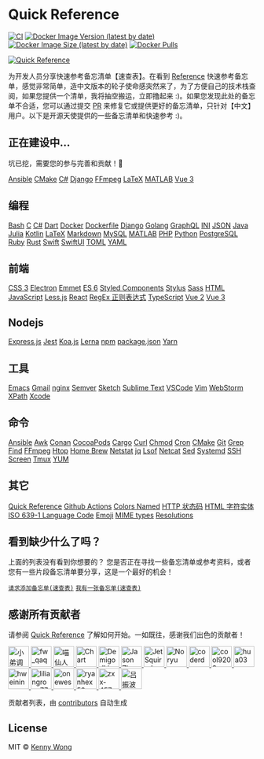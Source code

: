 Quick Reference
===

<!--rehype:ignore:start-->
[![CI](https://github.com/jaywcjlove/reference/actions/workflows/ci.yml/badge.svg)](https://github.com/jaywcjlove/reference/actions/workflows/ci.yml)
[![Docker Image Version (latest by date)](https://img.shields.io/docker/v/wcjiang/reference)](https://hub.docker.com/r/wcjiang/reference)
[![Docker Image Size (latest by date)](https://img.shields.io/docker/image-size/wcjiang/reference)](https://hub.docker.com/r/wcjiang/reference)
[![Docker Pulls](https://img.shields.io/docker/pulls/wcjiang/reference)](https://hub.docker.com/r/wcjiang/reference)
<!--rehype:ignore:end-->

<!--rehype:ignore:start-->
[![Quick Reference](https://user-images.githubusercontent.com/1680273/201931931-d8559417-0a15-46af-a009-ec1e56e5b778.png)](https://jaywcjlove.github.io/reference)
<!--rehype:ignore:end-->

为开发人员分享快速参考备忘清单【速查表】。在看到 [Reference](https://github.com/Randy8080/reference) 快速参考备忘单，感觉非常简单，造中文版本的轮子使命感突然来了，为了方便自己的技术栈查阅，如果您提供一个清单，我将抽空搬运，立即撸起来 :)。如果您发现此处的备忘单不合适，您可以通过提交 [PR](https://github.com/jaywcjlove/reference/blob/main/CONTRIBUTING.md) 来修复它或提供更好的备忘清单，只针对【中文】用户。以下是开源天使提供的一些备忘清单和快速参考 :)。

## 正在建设中...

坑已挖，需要您的参与完善和贡献！🙏
<!--rehype:style=padding-bottom: 23px;-->

[Ansible](./docs/ansible.md)<!--rehype:style=background: rgb(238 0 0/var(\-\-bg\-opacity));&class=contributing tag&data-lang=RedHad&data-info=👆看看还缺点儿什么？-->
[CMake](./docs/cmake.md)<!--rehype:style=background: rgb(92 107 192/var(\-\-bg\-opacity));&class=contributing-->
[C#](./docs/cs.md)<!--rehype:style=background: rgb(6 147 13/var(\-\-bg\-opacity));&class=contributing-->
[Django](./docs/djiango.md)<!--rehype:style=background: rgb(12 75 51/var(\-\-bg\-opacity));&class=contributing tag&data-lang=Python-->
[FFmpeg](./docs/ffmpeg.md)<!--rehype:style=background: rgb(0 193 9/var(\-\-bg\-opacity));&class=contributing-->
[LaTeX](./docs/latex.md)<!--rehype:style=background: rgb(0 128 128/var(\-\-bg\-opacity));&class=contributing-->
[MATLAB](./docs/matlab.md)<!--rehype:style=background: rgb(0 118 168/var(\-\-bg\-opacity));&class=contributing-->
[Vue 3 ](./docs/vue.md)<!--rehype:style=background: rgb(64 184 131/var(\-\-bg\-opacity));&class=contributing-->
<!--rehype:class=home-card-->

## 编程

[Bash](./docs/bash.md)<!--rehype:style=background: rgb(72 143 223/var(\-\-bg\-opacity));-->
[C](./docs/c.md)<!--rehype:style=background: rgb(92 107 192/var(\-\-bg\-opacity));-->
[C#](./docs/cs.md)<!--rehype:style=background: rgb(6 147 13/var(\-\-bg\-opacity));&class=contributing-->
[Dart](./docs/dart.md)<!--rehype:style=background: rgb(64 196 255/var(\-\-bg\-opacity));-->
[Docker](./docs/docker.md)<!--rehype:style=background: rgb(72 143 223/var(\-\-bg\-opacity));-->
[Dockerfile](./docs/dockerfile.md)<!--rehype:style=background: rgb(0 72 153/var(\-\-bg\-opacity));&class=tag&data-lang=Docker-->
[Django](./docs/djiango.md)<!--rehype:style=background: rgb(12 75 51/var(\-\-bg\-opacity));&class=contributing tag&data-lang=Python-->
[Golang](./docs/golang.md)<!--rehype:style=background: rgb(39 160 193/var(\-\-bg\-opacity));-->
[GraphQL](./docs/graphql.md)<!--rehype:style=background: rgb(214 66 146/var(\-\-bg\-opacity));-->
[INI](./docs/ini.md)<!--rehype:style=background: rgb(57 59 60/var(\-\-bg\-opacity));-->
[JSON](./docs/json.md)<!--rehype:style=background: rgb(57 59 60/var(\-\-bg\-opacity));-->
[Java](./docs/java.md)<!--rehype:style=background: rgb(211 55 49/var(\-\-bg\-opacity));&class=contributing&data-info=👆看看还缺点儿什么？-->
[Julia](./docs/julia.md)<!--rehype:style=background: rgb(211 55 49/var(\-\-bg\-opacity));&class=contributing&data-info=👆看看还缺点儿什么？-->
[Kotlin](./docs/kotlin.md)<!--rehype:style=background: rgb(211 55 49/var(\-\-bg\-opacity));&class=contributing&data-info=👆看看还缺点儿什么？-->
[LaTeX](./docs/latex.md)<!--rehype:style=background: rgb(0 128 128/var(\-\-bg\-opacity));&class=contributing-->
[Markdown](./docs/markdown.md)<!--rehype:style=background: rgb(103 61 156/var(\-\-bg\-opacity));-->
[MySQL](./docs/mysql.md)<!--rehype:style=background: rgb(1 117 143/var(\-\-bg\-opacity));&class=tag&data-lang=SQL-->
[MATLAB](./docs/matlab.md)<!--rehype:style=background: rgb(0 118 168/var(\-\-bg\-opacity));&class=contributing-->
[PHP](./docs/php.md)<!--rehype:style=background: rgb(79 91 147/var(\-\-bg\-opacity));-->
[Python](./docs/python.md)<!--rehype:style=background: rgb(43 91 132/var(\-\-bg\-opacity));-->
[PostgreSQL](./docs/postgres.md)<!--rehype:style=background: rgb(43 109 163/var(\-\-bg\-opacity));&class=tag&data-lang=SQL-->
[Ruby](./docs/ruby.md)<!--rehype:style=background: rgb(204 52 45/var(\-\-bg\-opacity));-->
[Rust](./docs/rust.md)<!--rehype:style=background: rgb(71 71 71/var(\-\-bg\-opacity));-->
[Swift](./docs/swift.md)<!--rehype:style=background: rgb(240 81 57/var(\-\-bg\-opacity));-->
[SwiftUI](./docs/swiftui.md)<!--rehype:style=background: rgb(10 127 247/var(\-\-bg\-opacity));&class=tag&data-lang=swift-->
[TOML](./docs/toml.md)<!--rehype:style=background: rgb(132 132 132/var(\-\-bg\-opacity));-->
[YAML](./docs/yaml.md)<!--rehype:style=background: rgb(91 163 230/var(\-\-bg\-opacity));-->
<!--rehype:class=home-card-->

## 前端

[CSS 3](./docs/css.md)<!--rehype:style=background: rgb(35 115 205/var(\-\-bg\-opacity));&class=tag&data-lang=CSS-->
[Electron](./docs/electron.md)<!--rehype:style=background: rgb(0 72 153/var(\-\-bg\-opacity));-->
[Emmet](./docs/emmet.md)<!--rehype:style=background: rgb(122 203 23/var(\-\-bg\-opacity));-->
[ES 6](./docs/es6.md)<!--rehype:style=background: rgb(122 203 23/var(\-\-bg\-opacity));&class=tag&data-lang=JS-->
[Styled Components](./docs/styled-components.md)<!--rehype:style=background: rgb(221 60 184/var(\-\-bg\-opacity));-->
[Stylus](./docs/stylus.md)<!--rehype:style=background: rgb(109 161 63/var(\-\-bg\-opacity));&class=tag&data-lang=CSS-->
[Sass](./docs/sass.md)<!--rehype:style=background: rgb(207 100 154/var(\-\-bg\-opacity));&class=tag&data-lang=CSS-->
[HTML](./docs/html.md)<!--rehype:style=background: rgb(228 77 39/var(\-\-bg\-opacity));-->
[JavaScript](./docs/javascript.md)<!--rehype:style=background: rgb(203 183 31/var(\-\-bg\-opacity));-->
[Less.js](./docs/lessjs.md)<!--rehype:style=background: rgb(29 54 93/var(\-\-bg\-opacity));&class=tag&data-lang=CSS-->
[React](./docs/react.md)<!--rehype:style=background: rgb(34 143 173/var(\-\-bg\-opacity));-->
[RegEx 正则表达式](./docs/regex.md)<!--rehype:style=background: rgb(149 36 155/var(\-\-bg\-opacity));-->
[TypeScript](./docs/typescript.md)<!--rehype:style=background: rgb(49 120 198/var(\-\-bg\-opacity));-->
[Vue 2](./docs/vue2.md)<!--rehype:style=background: rgb(64 184 131/var(\-\-bg\-opacity));-->
[Vue 3 ](./docs/vue.md)<!--rehype:style=background: rgb(64 184 131/var(\-\-bg\-opacity));&class=contributing-->
<!--rehype:class=home-card-->

## Nodejs

[Express.js](./docs/expressjs.md)<!--rehype:style=background: rgb(95 151 206/var(\-\-bg\-opacity));-->
[Jest](./docs/jest.md)<!--rehype:style=background: rgb(153 66 91/var(\-\-bg\-opacity));-->
[Koa.js](./docs/koajs.md)<!--rehype:style=background: rgb(95 151 206/var(\-\-bg\-opacity));-->
[Lerna](./docs/lerna.md)<!--rehype:style=background: rgb(192 132 252/var(\-\-bg\-opacity));-->
[npm](./docs/npm.md)<!--rehype:style=background: rgb(203 2 0/var(\-\-bg\-opacity));-->
[package.json](./docs/package.json.md)<!--rehype:style=background: rgb(132 132 132/var(\-\-bg\-opacity));-->
[Yarn](./docs/yarn.md)<!--rehype:style=background: rgb(33 136 182/var(\-\-bg\-opacity));-->
<!--rehype:class=home-card-->

## 工具

[Emacs](./docs/emacs.md)<!--rehype:style=background: rgb(98 36 134/var(\-\-bg\-opacity));-->
[Gmail](./docs/gmail.md)<!--rehype:style=background: rgb(234 67 54/var(\-\-bg\-opacity));-->
[nginx](./docs/nginx.md)<!--rehype:style=background: rgb(0 153 0/var(\-\-bg\-opacity));-->
[Semver](./docs/semver.md)<!--rehype:style=background: rgb(106 111 141/var(\-\-bg\-opacity));-->
[Sketch](./docs/sketch.md)<!--rehype:style=background: rgb(223 148 0/var(\-\-bg\-opacity));&class=tag&data-lang=macOS-->
[Sublime Text](./docs/sublime-text.md)<!--rehype:style=background: rgb(223 148 0/var(\-\-bg\-opacity));-->
[VSCode](./docs/vscode.md)<!--rehype:style=background: rgb(91 163 230/var(\-\-bg\-opacity));-->
[Vim](./docs/vim.md)<!--rehype:style=background: rgb(9 150 8/var(\-\-bg\-opacity));-->
[WebStorm](./docs/webstorm.md)<!--rehype:style=background: rgb(32 148 220/var(\-\-bg\-opacity));-->
[XPath](./docs/xpath.md)<!--rehype:style=background: rgb(91 163 230/var(\-\-bg\-opacity));-->
[Xcode](./docs/xcode.md)<!--rehype:style=background: rgb(24 151 233/var(\-\-bg\-opacity));&class=tag&data-lang=macOS-->
<!--rehype:class=home-card-->

## 命令

[Ansible](./docs/ansible.md)<!--rehype:style=background: rgb(238 0 0/var(\-\-bg\-opacity));&class=contributing tag&data-lang=RedHad&data-info=👆看看还缺点儿什么？-->
[Awk](./docs/awk.md)<!--rehype:style=background: rgb(16 185 129/var(\-\-bg\-opacity));-->
[Conan](./docs/conan.md)<!--rehype:style=background: rgb(0 193 9/var(\-\-bg\-opacity));&class=tag&data-lang=C/C++-->
[CocoaPods](./docs/cocoapods.md)<!--rehype:style=background: rgb(251 0 6/var(\-\-bg\-opacity));&class=tag&data-lang=C/C++-->
[Cargo](./docs/cargo.md)<!--rehype:style=background: rgb(71 71 71/var(\-\-bg\-opacity));&class=tag&data-lang=Rust-->
[Curl](./docs/curl.md)<!--rehype:style=background: rgb(16 185 129/var(\-\-bg\-opacity));-->
[Chmod](./docs/chmod.md)<!--rehype:style=background: rgb(16 185 129/var(\-\-bg\-opacity));-->
[Cron](./docs/cron.md)<!--rehype:style=background: rgb(239 68 68/var(\-\-bg\-opacity));-->
[CMake](./docs/cmake.md)<!--rehype:style=background: rgb(92 107 192/var(\-\-bg\-opacity));&class=contributing-->
[Git](./docs/git.md)<!--rehype:style=background: rgb(215 89 62/var(\-\-bg\-opacity));-->
[Grep](./docs/grep.md)<!--rehype:style=background: rgb(16 185 129/var(\-\-bg\-opacity));-->
[Find](./docs/find.md)<!--rehype:style=background: rgb(16 185 129/var(\-\-bg\-opacity));-->
[FFmpeg](./docs/ffmpeg.md)<!--rehype:style=background: rgb(0 193 9/var(\-\-bg\-opacity));&class=contributing-->
[Htop](./docs/htop.md)<!--rehype:style=background: rgb(16 185 129/var(\-\-bg\-opacity));-->
[Home Brew](./docs/homebrew.md)<!--rehype:style=background: rgb(252 185 87/var(\-\-bg\-opacity));&class=tag&data-lang=macOS-->
[Netstat](./docs/netstat.md)<!--rehype:style=background: rgb(16 185 129/var(\-\-bg\-opacity));-->
[jq](./docs/jq.md)<!--rehype:style=background: rgb(16 185 129/var(\-\-bg\-opacity));&class=tag&data-lang=JSON-->
[Lsof](./docs/lsof.md)<!--rehype:style=background: rgb(16 185 129/var(\-\-bg\-opacity));-->
[Netcat](./docs/netcat.md)<!--rehype:style=background: rgb(4 92 135/var(\-\-bg\-opacity));-->
[Sed](./docs/sed.md)<!--rehype:style=background: rgb(16 185 129/var(\-\-bg\-opacity));-->
[Systemd](./docs/systemd.md)<!--rehype:style=background: rgb(16 185 129/var(\-\-bg\-opacity));-->
[SSH](./docs/ssh.md)<!--rehype:style=background: rgb(99 99 99/var(\-\-bg\-opacity));-->
[Screen](./docs/screen.md)<!--rehype:style=background: rgb(99 99 99/var(\-\-bg\-opacity));-->
[Tmux](./docs/tmux.md)<!--rehype:style=background: rgb(99 99 99/var(\-\-bg\-opacity));-->
[YUM](./docs/yum.md)<!--rehype:style=background: rgb(86 86 123/var(\-\-bg\-opacity));-->
<!--rehype:class=home-card-->

## 其它

[Quick Reference](./docs/quickreference.md)<!--rehype:style=background: rgb(16 185 129/var(\-\-bg\-opacity));&class=tag&data-lang=排版说明-->
[Github Actions](./docs/github-actions.md)<!--rehype:style=background: rgb(121 184 255/var(\-\-bg\-opacity));-->
[Colors Named](./docs/colors-named.md)<!--rehype:style=background: rgb(16 185 129/var(\-\-bg\-opacity));&class=tag&data-lang=CSS-->
[HTTP 状态码](./docs/http-status-code.md)<!--rehype:style=background: rgb(16 185 129/var(\-\-bg\-opacity));-->
[HTML 字符实体](./docs/html-char.md)<!--rehype:style=background: rgb(16 185 129/var(\-\-bg\-opacity));&class=tag&data-lang=HTML-->
[ISO 639-1 Language Code](./docs/iso-639-1.md)<!--rehype:style=background: rgb(16 185 129/var(\-\-bg\-opacity));-->
[Emoji](./docs/emoji.md)<!--rehype:style=background: rgb(16 185 129/var(\-\-bg\-opacity));-->
[MIME types](./docs/mime.md)<!--rehype:style=background: rgb(16 185 129/var(\-\-bg\-opacity));-->
[Resolutions](./docs/resolutions.md)<!--rehype:style=background: rgb(16 185 129/var(\-\-bg\-opacity));-->
<!--rehype:class=home-card-->

## 看到缺少什么了吗？
<!--rehype:wrap-style=text-align: center;max-width: 650px;margin: 0 auto;padding-top:4rem;&class=home-title-reset-->

上面的列表没有看到你想要的？ 您是否正在寻找一些备忘清单或参考资料，或者您有一些片段备忘清单要分享，这是一个最好的机会！

[`请求添加备忘单(速查表)`](https://github.com/jaywcjlove/reference/issues/new?title=【备忘清单】+请求%3A+&labels=request&template=cheatsheet-request.md&assignee=jaywcjlove)<!--rehype:class=home-button&style=margin-top:2rem&target=__blank-->
[`我有一张备忘单(速查表)`](https://github.com/jaywcjlove/reference/blob/main/CONTRIBUTING.md)<!--rehype:class=home-button text-grey&target=__blank-->
<!--rehype:style=margin-top:3rem-->

## 感谢所有贡献者
<!--rehype:wrap-style=text-align: center;max-width: 650px;margin: 0 auto;&class=home-title-reset-->

请参阅 [Quick Reference](./docs/quickreference.md) 了解如何开始。一如既往，感谢我们出色的贡献者！
<!--rehype:style=padding-bottom:1rem;-->

<!--GAMFC--><a href="https://github.com/jaywcjlove" title="小弟调调™">
  <img src="https://avatars.githubusercontent.com/u/1680273?v=4" width="42;" alt="小弟调调™"/>
</a>
<a href="https://github.com/Jack-Zhang-1314" title="fw_qaq">
  <img src="https://avatars.githubusercontent.com/u/82551626?v=4" width="42;" alt="fw_qaq"/>
</a>
<a href="https://github.com/catcto" title="喵仙人">
  <img src="https://avatars.githubusercontent.com/u/5467932?v=4" width="42;" alt="喵仙人"/>
</a>
<a href="https://github.com/CharlotteZeng" title="Chart">
  <img src="https://avatars.githubusercontent.com/u/19461184?v=4" width="42;" alt="Chart"/>
</a>
<a href="https://github.com/demigodliu" title="DemigodLiu">
  <img src="https://avatars.githubusercontent.com/u/30372735?v=4" width="42;" alt="DemigodLiu"/>
</a>
<a href="https://github.com/jasnzhuang" title="Jason Zhuang">
  <img src="https://avatars.githubusercontent.com/u/16612921?v=4" width="42;" alt="Jason Zhuang"/>
</a>
<a href="https://github.com/JetSquirrel" title="JetSquirrel">
  <img src="https://avatars.githubusercontent.com/u/20291255?v=4" width="42;" alt="JetSquirrel"/>
</a>
<a href="https://github.com/HanaNoryu" title="Noryu">
  <img src="https://avatars.githubusercontent.com/u/109856546?v=4" width="42;" alt="Noryu"/>
</a>
<a href="https://github.com/gaoxiaoduan" title="coderduan">
  <img src="https://avatars.githubusercontent.com/u/69953511?v=4" width="42;" alt="coderduan"/>
</a>
<a href="https://github.com/cool9203" title="cool9203">
  <img src="https://avatars.githubusercontent.com/u/29609607?v=4" width="42;" alt="cool9203"/>
</a>
<a href="https://github.com/hua03" title="hua03">
  <img src="https://avatars.githubusercontent.com/u/19561959?v=4" width="42;" alt="hua03"/>
</a>
<a href="https://github.com/hweining" title="hweining">
  <img src="https://avatars.githubusercontent.com/u/8973985?v=4" width="42;" alt="hweining"/>
</a>
<a href="https://github.com/liliangrong777" title="liliangrong777">
  <img src="https://avatars.githubusercontent.com/u/58727146?v=4" width="42;" alt="liliangrong777"/>
</a>
<a href="https://github.com/onewesong" title="onewesong">
  <img src="https://avatars.githubusercontent.com/u/17920822?v=4" width="42;" alt="onewesong"/>
</a>
<a href="https://github.com/ryanhex53" title="ryanhex53">
  <img src="https://avatars.githubusercontent.com/u/360426?v=4" width="42;" alt="ryanhex53"/>
</a>
<a href="https://github.com/zxx-457" title="zxx-457">
  <img src="https://avatars.githubusercontent.com/u/114141362?v=4" width="42;" alt="zxx-457"/>
</a>
<a href="https://github.com/lvzhenbo" title="吕振波">
  <img src="https://avatars.githubusercontent.com/u/32427677?v=4" width="42;" alt="吕振波"/>
</a><!--GAMFC-END-->

贡献者列表，由 [contributors](https://github.com/jaywcjlove/github-action-contributors) 自动生成
<!--rehype:style=padding-top:1rem;-->

<!--rehype:ignore:start-->
## License

MIT © [Kenny Wong](https://github.com/jaywcjlove)
<!--rehype:ignore:end-->
